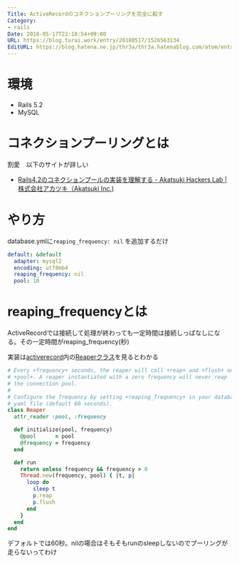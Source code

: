 ```yaml
---
Title: ActiveRecordのコネクションプーリングを完全に殺す
Category:
- rails
Date: 2018-05-17T22:18:54+09:00
URL: https://blog.turai.work/entry/20180517/1526563134
EditURL: https://blog.hatena.ne.jp/thr3a/thr3a.hatenablog.com/atom/entry/17391345971645464763
---
```


# 環境

- Rails 5.2
- MySQL

# コネクションプーリングとは

割愛　以下のサイトが詳しい

- [Rails4.2のコネクションプールの実装を理解する - Akatsuki Hackers Lab | 株式会社アカツキ（Akatsuki Inc.)](http://hackerslab.aktsk.jp/technology/rails4_connection_pooling/)

# やり方

database.ymlに`reaping_frequency: nil` を追加するだけ

```yaml
default: &default
  adapter: mysql2
  encoding: utf8mb4
  reaping_frequency: nil
  pool: 10
```

# reaping_frequencyとは

ActiveRecordでは接続して処理が終わっても一定時間は接続しっぱなしになる。その一定時間がreaping_frequency(秒)

実装は[activerecord](https://github.com/rails/rails/tree/master/activerecord)内の[Reaperクラス](https://github.com/rails/rails/blob/master/activerecord/lib/active_record/connection_adapters/abstract/connection_pool.rb)を見るとわかる

```ruby
# Every +frequency+ seconds, the reaper will call +reap+ and +flush+ on
# +pool+. A reaper instantiated with a zero frequency will never reap
# the connection pool.
#
# Configure the frequency by setting +reaping_frequency+ in your database
# yaml file (default 60 seconds).
class Reaper
  attr_reader :pool, :frequency

  def initialize(pool, frequency)
    @pool      = pool
    @frequency = frequency
  end

  def run
    return unless frequency && frequency > 0
    Thread.new(frequency, pool) { |t, p|
      loop do
        sleep t
        p.reap
        p.flush
      end
    }
  end
end
```

デフォルトでは60秒。nilの場合はそもそもrunのsleepしないのでプーリングが走らないってわけ

